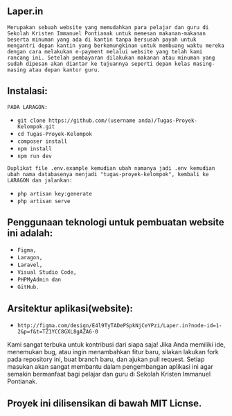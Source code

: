 ## Laper.in
`Merupakan sebuah website yang memudahkan para pelajar dan guru di Sekolah Kristen Immanuel Pontianak untuk memesan makanan-makanan beserta minuman yang ada di kantin tanpa bersusah payah untuk mengantri depan kantin yang berkemungkinan untuk membuang waktu mereka dengan cara melakukan e-payment melalui website yang telah kami rancang ini. Setelah pembayaran dilakukan makanan atau minuman yang sudah dipesan akan diantar ke tujuannya seperti depan kelas masing-masing atau depan kantor guru.`
 
## Instalasi: 
`PADA LARAGON:`
- `git clone https://github.com/(username anda)/Tugas-Proyek-Kelompok.git`
- `cd Tugas-Proyek-Kelompok`
- `composer install`
- `npm install`
- `npm run dev`

`Duplikat file .env.example kemudian ubah namanya jadi .env
kemudian ubah nama databasenya menjadi "tugas-proyek-kelompok", kembali ke LARAGON dan jalankan:`
- `php artisan key:generate`
- `php artisan serve`

## Penggunaan teknologi untuk pembuatan website ini adalah:
- `Figma,`
- `Laragon,`
- `Laravel,`
- `Visual Studio Code,`
- `PHPMyAdmin dan`
- `GitHub.`
 
## Arsitektur aplikasi(website): 
- `http://figma.com/design/E4l9TyTADePSpkNjCeYPzi/Laper.in?node-id=1-2&p=f&t=TZ1YCC8GXL8gAZA6-0`
 
Kami sangat terbuka untuk kontribusi dari siapa saja! Jika Anda memiliki ide, menemukan bug, atau ingin menambahkan fitur baru, silakan lakukan fork pada repository ini, buat branch baru, dan ajukan pull request. Setiap masukan akan sangat membantu dalam pengembangan aplikasi ini agar semakin bermanfaat bagi pelajar dan guru di Sekolah Kristen Immanuel Pontianak.
 
## Proyek ini dilisensikan di bawah MIT Licnse.
